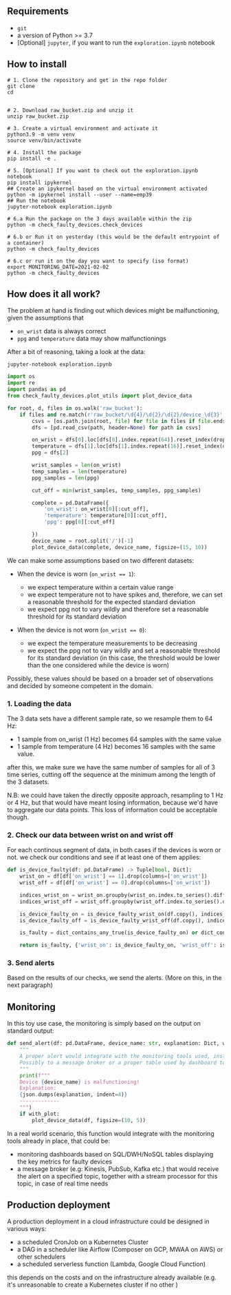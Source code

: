 ## Requirements

* `git`
* a version of Python >= 3.7
* [Optional] `jupyter`, if you want to run the `exploration.ipynb` notebook


## How to install

```shell
# 1. Clone the repository and get in the repo folder
git clone 
cd


# 2. Download raw_bucket.zip and unzip it
unzip raw_bucket.zip

# 3. Create a virtual environment and activate it
python3.9 -m venv venv
source venv/bin/activate

# 4. Install the package
pip install -e .

# 5. [Optional] If you want to check out the exploration.ipynb notebook
pip install ipykernel
## Create an ipykernel based on the virtual environment activated
python -m ipykernel install --user --name=emp39
## Run the notebook
jupyter-notebook exploration.ipynb

# 6.a Run the package on the 3 days available within the zip
python -m check_faulty_devices.check_devices

# 6.b or Run it on yesterday (this would be the default entrypoint of a container)
python -m check_faulty_devices

# 6.c or run it on the day you want to specify (iso format)
export MONITORING_DATE=2021-02-02
python -m check_faulty_devices

```

## How does it all work?

The problem at hand is finding out which devices might be malfunctioning, given the assumptions that

* `on_wrist` data is always correct
* `ppg` and `temperature` data may show malfunctionings

After a bit of reasoning, taking a look at the data:

```shell
jupyter-notebook exploration.ipynb
```

```python
import os
import re
import pandas as pd
from check_faulty_devices.plot_utils import plot_device_data

for root, d, files in os.walk('raw_bucket'):
    if files and re.match(r'raw_bucket/\d{4}/\d{2}/\d{2}/device_\d{3}', root):
        csvs = [os.path.join(root, file) for file in files if file.endswith('csv')]
        dfs = [pd.read_csv(path, header=None) for path in csvs]

        on_wrist = dfs[0].loc[dfs[0].index.repeat(64)].reset_index(drop=True)
        temperature = dfs[1].loc[dfs[1].index.repeat(16)].reset_index(drop=True)
        ppg = dfs[2]

        wrist_samples = len(on_wrist)
        temp_samples = len(temperature)
        ppg_samples = len(ppg)

        cut_off = min(wrist_samples, temp_samples, ppg_samples)

        complete = pd.DataFrame({
            'on_wrist': on_wrist[0][:cut_off],
            'temperature': temperature[0][:cut_off],
            'ppg': ppg[0][:cut_off]

        })
        device_name = root.split('/')[-1]
        plot_device_data(complete, device_name, figsize=(15, 10))
```

We can make some assumptions based on two different datasets:

* When the device is worn (`on_wrist == 1`):
    * we expect temperature within a certain value range
    * we expect temperature not to have spikes and, therefore, we can set a reasonable threshold for
    the expected standard deviation
    * we expect ppg not to vary wildly and therefore set a reasonable threshold for its standard deviation
    
* When the device is not worn (`on_wrist == 0`):
    * we expect the temperature measurements to be decreasing
    * we expect the ppg not to vary wildly and set a reasonable threshold for its standard deviation (in this
      case, the threshold would be lower than the one considered while the device is worn)

Possibly, these values should be based on a broader set of observations and decided by someone competent in the domain.

### 1. Loading the data

The 3 data sets have a different sample rate, so we resample them to 64 Hz:

* 1 sample from on_wrist (1 Hz) becomes 64 samples with the same value 
* 1 sample from temperature (4 Hz) becomes 16 samples with the same value.

after this, we make sure we have the same number of samples for all of 3 time series, cutting off the sequence 
at the minimum among the length of the 3 datasets.

N.B: we could have taken the directly opposite approach, resampling to 1 Hz or 4 Hz, but that would have meant losing 
information, because we'd have to aggregate our data points. This loss of information could be acceptable though.


### 2. Check our data between wrist on and wrist off

For each continous segment of data, in both cases if the devices is worn or not. we check our conditions and see 
if at least one of them applies:

```python
def is_device_faulty(df: pd.DataFrame) -> Tuple[bool, Dict]:
    wrist_on = df[df['on_wrist'] == 1].drop(columns=['on_wrist'])
    wrist_off = df[df['on_wrist'] == 0].drop(columns=['on_wrist'])

    indices_wrist_on = wrist_on.groupby(wrist_on.index.to_series().diff().ne(1).cumsum()).groups
    indices_wrist_off = wrist_off.groupby(wrist_off.index.to_series().diff().ne(1).cumsum()).groups

    is_device_faulty_on = is_device_faulty_wrist_on(df.copy(), indices_wrist_on)
    is_device_faulty_off = is_device_faulty_wrist_off(df.copy(), indices_wrist_off)

    is_faulty = dict_contains_any_true(is_device_faulty_on) or dict_contains_any_true(is_device_faulty_off)

    return is_faulty, {'wrist_on': is_device_faulty_on, 'wrist_off': is_device_faulty_off}
```

### 3. Send alerts

Based on the results of our checks, we send the alerts. (More on this, in the next paragraph)

## Monitoring

In this toy use case, the monitoring is simply based on the output on standard output:

```python
def send_alert(df: pd.DataFrame, device_name: str, explanation: Dict, with_plot=False):
    """
    A proper alert would integrate with the monitoring tools used, instead of printing to stdout.
    Possibly to a message broker or a proper table used by dashboard tool.
    """
    print(f"""
    Device {device_name} is malfunctioning!
    Explanation:
    {json.dumps(explanation, indent=4)}
    -------------
    """)
    if with_plot:
        plot_device_data(df, figsize=(10, 5))
```

In a real world scenario, this function would integrate with the monitoring tools already in place, that could be:

* monitoring dashboards based on SQL/DWH/NoSQL tables displaying the key metrics for faulty devices
* a message broker (e.g: Kinesis, PubSub, Kafka etc.) that would receive the alert on a specified topic, together with
  a stream processor for this topic, in case of real time needs

## Production deployment

A production deployment in a cloud infrastructure could be designed in various ways:
* a scheduled CronJob on a Kubernetes Cluster
* a DAG in a scheduler like Airflow (Composer on GCP, MWAA on AWS) or other schedulers
* a scheduled serverless function (Lambda, Google Cloud Function)

this depends on the costs and on the infrastructure already available (e.g. it's unreasonable to create a Kubernetes cluster
if no other )
